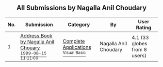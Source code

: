 ﻿<div align="center">

## All Submissions by Nagalla Anil Choudary

</div>

No.  | Submission | Category | By   | User Rating
---- | ---------- | -------- | ---- | -----------
1 | [Address Book  by  Nagalla Anil Chouary<br /><sup>1999-08-15 11:11:06</sup>](https://github.com/Planet-Source-Code/nagalla-anil-choudary-address-book-by-nagalla-anil-chouary__1-4575) | [Complete Applications<br /><sup>Visual Basic</sup>](../ByCategory/complete-applications__1-27.md) | Nagalla Anil Choudary | 4.1 (33 globes from 8 users)
